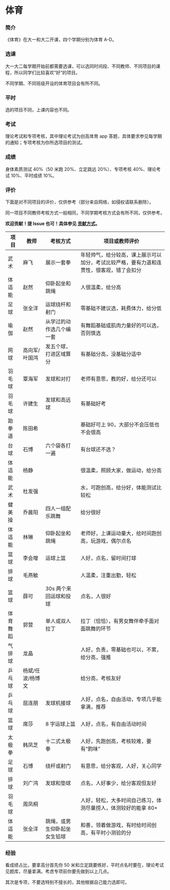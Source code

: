 # 体育

### 简介

《体育》在大一和大二开课，四个学期分别为体育 A-D。

### 选课

大一大二每学期开始前都需要选课，可以选同时间段、不同教师、不同项目的课程，所以同学们比较喜欢“好“的项目。

不同学期、不同班级开设的体育项目会有所不同。

### 平时

选的项目不同，上课内容也不同。

### 考试

理论考试和专项考核，其中理论考试为创高体育 app 答题，具体要求参见每学期的通知；专项考核为你所选项目的测试。

### 成绩

身体素质测试 40%（50 米跑 20%、立定跳远 20%）、专项考核 40%、理论考试 10%、平时成绩 10%。

### 评价

下面是对不同项目的评价，仅供参考（部分来自网络，如侵权请联系删除）。

同一项目不同教师考核方式一般相同，不同学期考核方式会有所不同，仅供参考。

**欢迎贡献！提 Issue 也可！具体参见 [贡献方式](https://github.com/SuperPung/TJU-CourseSharing/blob/main/贡献方式.md)。**

| 项目     | 教师             | 考核方式                     | 项目或教师评价                                               |
| -------- | ---------------- | ---------------------------- | ------------------------------------------------------------ |
| 武术     | 麻飞             | 展示一套拳                   | 年轻帅气，给分较高，课上展示可以加分，考试比较严格，要有力道和连贯性，很客观，错了会扣分 |
| 体适能   | 赵然             | 仰卧起坐和跳绳               | 人很温柔，给分高                                             |
| 足球     | 张全洋           | 运球绕杆和射门               | 零基础不建议选，耗费体力，给分低                             |
| 瑜伽     | 赵然             | 从学过的动作选几个编一套     | 有舞蹈基础或肌肉力量好的可以选，否则慎选                     |
| 网球     | 高向军/叶国鸿    | 发五个球，打进区域算分       | 有基础分高，没基础分适中                                     |
| 羽毛球   | 覃海军           | 发球和对打                   | 老师有意思，教的好，给分还可以                               |
| 羽毛球   | 许建生           | 发球和高远球                 | 有基础好考                                                   |
| 跆拳道   | 陈田希           |                              | 基础好可上 90，大部分不会压低也不会很高                      |
| 台球     | 石博             | 六个袋各打一遍               | 有台球还不选？                                               |
| 体适能   | 杨静             |                              | 很温柔，照顾大家，做运动，给分高                             |
| 武术     | 杜发强           |                              | 水，可跑创高，给分好，体能测试比较松                         |
| 健美操   | 乔晨阳           | 四人一组配乐跳舞             | 给分很好                                                     |
| 体适能   | 林琳             | 仰卧起坐和跳绳               | 老师好，上课运动量大，给时间跑创高，玩游戏，偶尔点名         |
| 篮球     | 李会增           | 运球上篮                     | 人好，点名，留时间打球                                       |
| 排球     | 毛燕敏           |                              | 人温柔，注重出勤，轻松                                       |
| 篮球     | 薛可             | 30s 两个来回运球和投球       | 点名，人很好                                                 |
| 体育舞蹈 | 郭营             | 单人或双人拉丁               | 拉丁（恰恰），有男女舞伴牵手面对面跳舞的环节                 |
| 气排球   | 龙晶             |                              | 人好，负责，零基础也可以，不累，给分高，强推                 |
| 乒乓球   | 杨斌/任波/杨博文 |                              | 给分高，考核友好                                             |
| 乒乓球   | 屈连朋           | 发球机接球                   | 人好，点名，自由活动，专项几乎能拿满，推荐                   |
| 篮球     | 席莎             | 8 字运球上篮                 | 人好，点名，有自由活动时间                                   |
| 太极拳   | 韩凤芝           | 十二式太极拳                 | 人好，先跑创高，考核较难，要有“韵味”                         |
| 足球     | 石博             | 绕杆或射门                   | 有意思，给分客观，人好，关心同学                             |
| 排球     | 刘广鸿           | 发球和垫球                   | 点名，人好事少，给分客观但友好                               |
| 羽毛球   | 周凤桐           |                              | 人好，轻松，大多时间自己练习，体测尽量捞人，体测较好的能拿 80+ |
| 体适能   | 张全洋           | 跳绳，或男生仰卧起坐女生铅球 | 和善，领着做游戏，有时给时间创高，有平时小测验的分           |

### 经验

看成绩占比，要拿高分首先你 50 米和立定跳要练好，平时点名时要在，理论考试见题库，尽量拿满。考虑专项前你要先做到以上几点。

其次是专项，不要选特别不擅长的，其他根据自己能力选即可。
